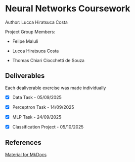 # Neural Networks Coursework

Author: Lucca Hiratsuca Costa

Project Group Members:

- Felipe Maluli

- Lucca Hiratsuca Costa

- Thomas Chiari Ciocchetti de Souza

## Deliverables

Each dealiverable exercise was made individually

- [x] Data Task - 05/09/2025 

- [x] Perceptron Task - 14/09/2025

- [x] MLP Task - 24/09/2025

- [x] Classification Project - 05/10/2025


## References

[Material for MkDocs](https://squidfunk.github.io/mkdocs-material/reference/)